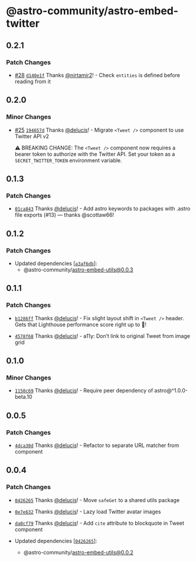 # @astro-community/astro-embed-twitter

## 0.2.1

### Patch Changes

- [#28](https://github.com/astro-community/astro-embed/pull/28) [`d140e1f`](https://github.com/astro-community/astro-embed/commit/d140e1fa3128dca28c533e71cb56c3cee7a61235) Thanks [@nirtamir2](https://github.com/nirtamir2)! - Check `entities` is defined before reading from it

## 0.2.0

### Minor Changes

- [#25](https://github.com/astro-community/astro-embed/pull/25) [`194657d`](https://github.com/astro-community/astro-embed/commit/194657dabaad0aae7183698ee556d289ceed2da7) Thanks [@delucis](https://github.com/delucis)! - Migrate `<Tweet />` component to use Twitter API v2

  ⚠️ BREAKING CHANGE: The `<Tweet />` component now requires a bearer token to authorize with the Twitter API. Set your token as a `SECRET_TWITTER_TOKEN` environment variable.

## 0.1.3

### Patch Changes

- [`01ca843`](https://github.com/astro-community/astro-embed/commit/01ca8433c9110a164c45fe1784f48ee4324d8661) Thanks [@delucis](https://github.com/delucis)! - Add astro keywords to packages with .astro file exports (#13) — thanks @scottaw66!

## 0.1.2

### Patch Changes

- Updated dependencies [[`a3af6db`](https://github.com/astro-community/astro-embed/commit/a3af6db0b74002b6477ad243acf9078b6b243ce0)]:
  - @astro-community/astro-embed-utils@0.0.3

## 0.1.1

### Patch Changes

- [`b1286ff`](https://github.com/astro-community/astro-embed/commit/b1286ff5f989f423679a960ba11568af079c7fd5) Thanks [@delucis](https://github.com/delucis)! - Fix slight layout shift in `<Tweet />` header. Gets that Lighthouse performance score right up to 💯!

* [`4578f68`](https://github.com/astro-community/astro-embed/commit/4578f68a468e5b5d14e00e4945ebf69494d7a2ea) Thanks [@delucis](https://github.com/delucis)! - a11y: Don’t link to original Tweet from image grid

## 0.1.0

### Minor Changes

- [`1150c69`](https://github.com/astro-community/astro-embed/commit/1150c69099cca8dc15dc1492b0367e9ec7bf5cf9) Thanks [@delucis](https://github.com/delucis)! - Require peer dependency of astro@^1.0.0-beta.10

## 0.0.5

### Patch Changes

- [`4dca30d`](https://github.com/astro-community/astro-embed/commit/4dca30d6752359febaed0f01d2ca4e22a0a3dc34) Thanks [@delucis](https://github.com/delucis)! - Refactor to separate URL matcher from component

## 0.0.4

### Patch Changes

- [`0426265`](https://github.com/astro-community/astro-embed/commit/0426265413503db9f5dffc57f17b7f1c1e8b87ee) Thanks [@delucis](https://github.com/delucis)! - Move `safeGet` to a shared utils package

* [`0e7e632`](https://github.com/astro-community/astro-embed/commit/0e7e6327a0befba450d97bffd3b789fa6f3dd415) Thanks [@delucis](https://github.com/delucis)! - Lazy load Twitter avatar images

- [`da0cf79`](https://github.com/astro-community/astro-embed/commit/da0cf795f87cda1e478ecfa02e2492a7b405616e) Thanks [@delucis](https://github.com/delucis)! - Add `cite` attribute to blockquote in Tweet component

- Updated dependencies [[`0426265`](https://github.com/astro-community/astro-embed/commit/0426265413503db9f5dffc57f17b7f1c1e8b87ee)]:
  - @astro-community/astro-embed-utils@0.0.2

